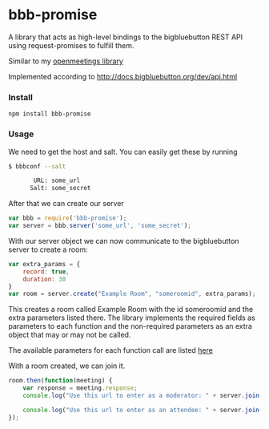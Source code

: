 # bbb-promise
A library that acts as high-level bindings to the bigbluebutton REST API using request-promises to fulfill them.

Similar to my [openmeetings library](https://www.npmjs.com/package/openmeetings)

Implemented according to http://docs.bigbluebutton.org/dev/api.html

### Install

    npm install bbb-promise

### Usage

We need to get the host and salt. You can easily get these by running

```bash
$ bbbconf --salt

       URL: some_url
      Salt: some_secret
```

After that we can create our server 

```javascript
var bbb = require('bbb-promise');
var server = bbb.server('some_url', 'some_secret');
```

With our server object we can now communicate to the bigbluebutton server to create a room:

```javascript
var extra_params = {
	record: true,
	duration: 30
}
var room = server.create("Example Room", "someroomid", extra_params);
```

This creates a room called Example Room with the id someroomid and the extra parameters listed there. The library implements the required fields as parameters to each function and the non-required parameters as an extra object that may or may not be called.

The available parameters for each function call are listed [here](http://docs.bigbluebutton.org/dev/api.html)

With a room created, we can join it. 

```javascript
room.then(function(meeting) {
	var response = meeting.response;
	console.log("Use this url to enter as a moderator: " + server.join("Someone Special", response.meetingID[0], response.moderatorPW[0]))

	console.log("Use this url to enter as an attendee: " + server.join("Not so Special", response.meetingID[0], response.attendeePW[0]))
});
```